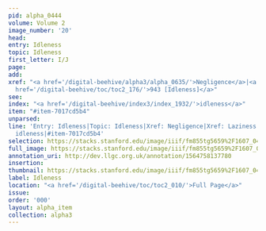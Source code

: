 ```yaml
---
pid: alpha_0444
volume: Volume 2
image_number: '20'
head: 
entry: Idleness
topic: Idleness
first_letter: I/J
page: 
add: 
xref: "<a href='/digital-beehive/alpha3/alpha_0635/'>Negligence</a>|<a href='/digital-beehive/alpha3/alpha_0523/'>Laziness</a>|<a
  href='/digital-beehive/toc/toc2_176/'>943 [Idleness]</a>"
see: 
index: "<a href='/digital-beehive/index3/index_1932/'>idleness</a>"
item: "#item-7017cd5b4"
unparsed: 
line: 'Entry: Idleness|Topic: Idleness|Xref: Negligence|Xref: Laziness|Xref: 943 [Idleness]|Index:
  idleness|#item-7017cd5b4'
selection: https://stacks.stanford.edu/image/iiif/fm855tg5659%2F1607_0487/781,3731,2893,568/full/0/default.jpg
full_image: https://stacks.stanford.edu/image/iiif/fm855tg5659%2F1607_0487/full/full/0/default.jpg
annotation_uri: http://dev.llgc.org.uk/annotation/1564758137780
insertion: 
thumbnail: https://stacks.stanford.edu/image/iiif/fm855tg5659%2F1607_0487/781,3731,600,180/250,/0/default.jpg
label: Idleness
location: "<a href='/digital-beehive/toc/toc2_010/'>Full Page</a>"
issue: 
order: '000'
layout: alpha_item
collection: alpha3
---
```

